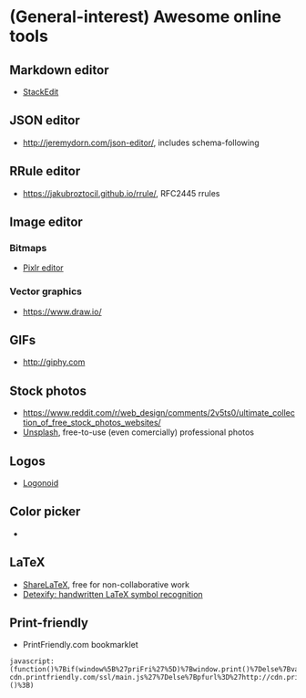 # (General-interest) Awesome online tools
## Markdown editor 
- [StackEdit](https://stackedit-beta.herokuapp.com)

## JSON editor
- http://jeremydorn.com/json-editor/, includes schema-following

## RRule editor
- https://jakubroztocil.github.io/rrule/, RFC2445 rrules

## Image editor
### Bitmaps
- [Pixlr editor](https://pixlr.com/editor/)
### Vector graphics
- https://www.draw.io/

## GIFs
- http://giphy.com

## Stock photos
- https://www.reddit.com/r/web_design/comments/2v5ts0/ultimate_collection_of_free_stock_photos_websites/
- [Unsplash](https://unsplash.com), free-to-use (even comercially) professional photos

## Logos
- [Logonoid](http://logonoid.com/)

## Color picker
- 

## LaTeX
- [ShareLaTeX](https://www.sharelatex.com), free for non-collaborative work
- [Detexify: handwritten LaTeX symbol recognition](http://detexify.kirelabs.org/classify.html)

## Print-friendly
- PrintFriendly.com bookmarklet
```
javascript:(function()%7Bif(window%5B%27priFri%27%5D)%7Bwindow.print()%7Delse%7Bvar%20pfurl%3D%27%27%3Bpfstyle%3D%27nbk%27%3BpfBkVersion%3D%271%27%3Bif(window.location.href.match(/https/))%7Bpfurl%3D%27https://pf-cdn.printfriendly.com/ssl/main.js%27%7Delse%7Bpfurl%3D%27http://cdn.printfriendly.com/printfriendly.js%27%7D_pnicer_script%3Ddocument.createElement(%27SCRIPT%27)%3B_pnicer_script.type%3D%27text/javascript%27%3B_pnicer_script.src%3Dpfurl%20%2B%20%27%3Fx%3D%27%2B(Math.random())%3Bdocument.getElementsByTagName(%27head%27)%5B0%5D.appendChild(_pnicer_script)%3B%7D%7D)()%3B)
```

